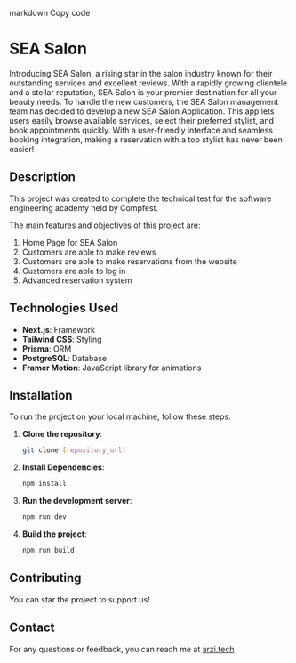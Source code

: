 markdown
Copy code
# SEA Salon

Introducing SEA Salon, a rising star in the salon industry known for their outstanding services and excellent reviews. With a rapidly growing clientele and a stellar reputation, SEA Salon is your premier destination for all your beauty needs. To handle the new customers, the SEA Salon management team has decided to develop a new SEA Salon Application. This app lets users easily browse available services, select their preferred stylist, and book appointments quickly. With a user-friendly interface and seamless booking integration, making a reservation with a top stylist has never been easier!

## Description

This project was created to complete the technical test for the software 
engineering academy held by Compfest.

The main features and objectives of this project are:

1. Home Page for SEA Salon
2. Customers are able to make reviews
3. Customers are able to make reservations from the website
4. Customers are able to log in
5. Advanced reservation system

## Technologies Used

- **Next.js**: Framework
- **Tailwind CSS**: Styling
- **Prisma**: ORM
- **PostgreSQL**: Database
- **Framer Motion**: JavaScript library for animations

## Installation

To run the project on your local machine, follow these steps:

1. **Clone the repository**:
   ```bash
   git clone [repository_url]

2. **Install Dependencies**:
   ```bash
   npm install

3. **Run the development server**:
   ```bash
   npm run dev

4. **Build the project**:
   ```bash
   npm run build
   
[//]: # (## Screenshots)

## Contributing
You can star the project to support us!

## Contact
For any questions or feedback, you can reach me at [arzi.tech](https://arzi.tech)